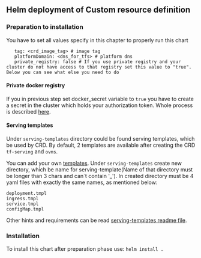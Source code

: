 ## Helm deployment of Custom resource definition

### Preparation to installation

You have to set all values specify in this chapter to properly run this chart
```image: <crd_image_path> # path to image
   tag: <crd_image_tag> # image tag
   platformDomain: <dns_for_tfs> # platform dns
   private_registry: false # If you use private registry and your cluster do not have access to that registry set this value to "true". Below you can see what else you need to do 
```
#### Private docker registry

If you in previous step set docker_secret variable to ``true`` you have to create a secret in the cluster which holds your authorization token. Whole process is described [here](https://kubernetes.io/docs/tasks/configure-pod-container/pull-image-private-registry/#create-a-secret-in-the-cluster-that-holds-your-authorization-token).

#### Serving templates

Under ``serving-templates`` directory could be found serving templates, which be used by CRD.
By default, 2 templates are available after creating the CRD ``tf-serving`` and ``ovms``.

You can add your own [templates](../../docs/serving_templates.md). Under ``serving-templates`` create new directory, which be name for serving-template(Name of that directory must be longer than 3 chars and can`t contain '_'). 
In created directory must be 4 yaml files with exactly the same names, as mentioned below:
```
deployment.tmpl
ingress.tmpl
service.tmpl
configMap.tmpl
```

Other hints and requirements can be read [serving-templates readme file](../../docs/serving_templates.md).


### Installation

To install this chart after preparation phase use:
```helm install .```
